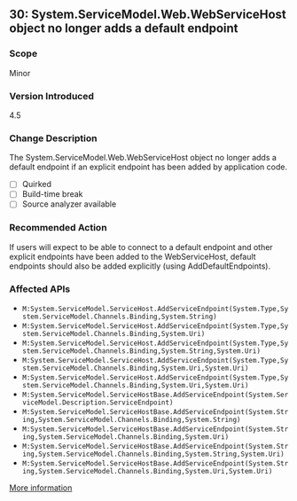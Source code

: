 ## 30: System.ServiceModel.Web.WebServiceHost object no longer adds a default endpoint
 
### Scope
Minor
 
### Version Introduced
4.5
 
### Change Description
The System.ServiceModel.Web.WebServiceHost object no longer adds a default endpoint if an explicit endpoint has been added by application code.
 
- [ ] Quirked
- [ ] Build-time break
- [ ] Source analyzer available
 
### Recommended Action
If users will expect to be able to connect to a default endpoint and other explicit endpoints have been added to the WebServiceHost, default endpoints should also be added explicitly (using AddDefaultEndpoints).
 
### Affected APIs
* `M:System.ServiceModel.ServiceHost.AddServiceEndpoint(System.Type,System.ServiceModel.Channels.Binding,System.String)`
* `M:System.ServiceModel.ServiceHost.AddServiceEndpoint(System.Type,System.ServiceModel.Channels.Binding,System.Uri)`
* `M:System.ServiceModel.ServiceHost.AddServiceEndpoint(System.Type,System.ServiceModel.Channels.Binding,System.String,System.Uri)`
* `M:System.ServiceModel.ServiceHost.AddServiceEndpoint(System.Type,System.ServiceModel.Channels.Binding,System.Uri,System.Uri)`
* `M:System.ServiceModel.ServiceHost.AddServiceEndpoint(System.Type,System.ServiceModel.Channels.Binding,System.Uri,System.Uri)`
* `M:System.ServiceModel.ServiceHostBase.AddServiceEndpoint(System.ServiceModel.Description.ServiceEndpoint)`
* `M:System.ServiceModel.ServiceHostBase.AddServiceEndpoint(System.String,System.ServiceModel.Channels.Binding,System.String)`
* `M:System.ServiceModel.ServiceHostBase.AddServiceEndpoint(System.String,System.ServiceModel.Channels.Binding,System.Uri)`
* `M:System.ServiceModel.ServiceHostBase.AddServiceEndpoint(System.String,System.ServiceModel.Channels.Binding,System.String,System.Uri)`
* `M:System.ServiceModel.ServiceHostBase.AddServiceEndpoint(System.String,System.ServiceModel.Channels.Binding,System.Uri,System.Uri)`
 
[More information](https://msdn.microsoft.com/en-us/library/hh367887(v=vs.110).aspx#wcf)

<!--
    ### Notes
    If an explicit endpoint is added, then the expected default endpoint will not exist. An analyzer can look for explicit endpoints being added without a corresponding call to add default endpoints. A code fix is possible here, too, by just calling AddDefaultEndpoints. Note, though, that this is probably just informational since it's often not something that needs fixed.

    Source analyzer status: Pri 2, Planned
-->
